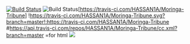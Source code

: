 [![Build Status](https://travis-ci.com/HASSAN1A/Moringa-Tribune.svg?branch=master)](https://travis-ci.com/HASSAN1A/Moringa-Tribune)
<img src="https://travis-ci.com/HASSAN1A/Moringa-Tribune.svg?branch=master" alt="Build Status" />[https://travis-ci.com/HASSAN1A/Moringa-Tribune]
!https://travis-ci.com/HASSAN1A/Moringa-Tribune.svg?branch=master!:https://travis-ci.com/HASSAN1A/Moringa-Tribune
#https://api.travis-ci.com/repos/HASSAN1A/Moringa-Tribune/cc.xml?branch=master
=for html <a href="https://travis-ci.com/HASSAN1A/Moringa-Tribune"><img src="https://travis-ci.com/HASSAN1A/Moringa-Tribune.svg?branch=master"></a>